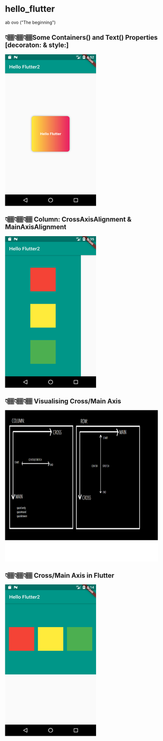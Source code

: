 # hello_flutter
 ab ovo ("The beginning")


##  👇🏽👇🏽👇🏽Some Containers() and Text() Properties [decoraton: & style:]
<img src ="Image/Screenshot2.png" width="300" height="500"> 

##  👇🏽👇🏽👇🏽 Column: CrossAxisAlignment & MainAxisAlignment
<img src ="Image/Column.png" width="300" height="500"> 

## 👇🏽👇🏽👇🏽 Visualising Cross/Main Axis 
<img src ="Image/CrossMain.png" width="800" height="500"> 

## 👇🏽👇🏽👇🏽 Cross/Main Axis in Flutter
<img src ="Image/Rows&Column.png" width="300" height="500"> 



